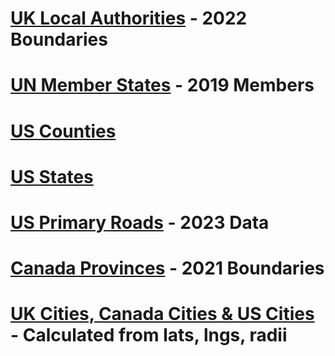 # [UK Local Authorities](https://geoportal.statistics.gov.uk/datasets/995533eee7e44848bf4e663498634849_0/explore?location=55.191716%2C-3.316939%2C7.09) - 2022 Boundaries

# [UN Member States](https://public.opendatasoft.com/explore/dataset/world-administrative-boundaries/export/) - 2019 Members

# [US Counties](https://public.opendatasoft.com/explore/dataset/georef-united-states-of-america-county/export/)

# [US States](https://public.opendatasoft.com/explore/dataset/us-state-boundaries/export/)

# [US Primary Roads](https://www.census.gov/cgi-bin/geo/shapefiles/index.php?year=2023&layergroup=Roads) - 2023 Data

# [Canada Provinces](https://data.opendatasoft.com/explore/dataset/georef-canada-province%40public/export/?disjunctive.prov_name_en&location=4,55.45394,-106.56738&basemap=jawg.streets) - 2021 Boundaries

# [UK Cities, Canada Cities & US Cities](https://searchintelligence-my.sharepoint.com/:x:/g/personal/harry_burdekin_search-intelligence_co_uk/Eb3AwrSZybROix_wDrKS-wgBxzgX-fEYEUJR6zIswvMs8A?e=a7Ync7) - Calculated from lats, lngs, radii